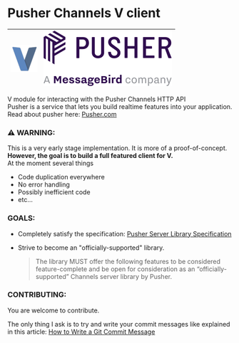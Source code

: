 # Pusher Channels V client
![V logo](./v_logo_small.png) | ![Pusher Logo](./pusher_logo.svg)
:---: | :---:

V module for interacting with the Pusher Channels HTTP API   
Pusher is a service that lets you build realtime features into your application.  
Read about pusher here: [Pusher.com](https://pusher.com)

### ⚠️ WARNING:  
This is a very early stage implementation. It is more of a proof-of-concept.  
**However, the goal is to build a full featured client for V.**  
At the moment several things 
* Code duplication everywhere
* No error handling
* Possibly inefficient code
* etc...

### GOALS:
* Completely satisfy the specification: [Pusher Server Library Specification](https://pusher.com/docs/channels/library_auth_reference/server-library-reference-specification/)
* Strive to become an "officially-supported" library.  
  
    > The library MUST offer the following features to be considered feature-complete and be  open for consideration as an “officially-supported” Channels server library by Pusher.

### CONTRIBUTING:
You are welcome to contribute.  

The only thing I ask is to try and write your commit messages like explained in this article: [How to Write a Git Commit Message](https://chris.beams.io/posts/git-commit/) 